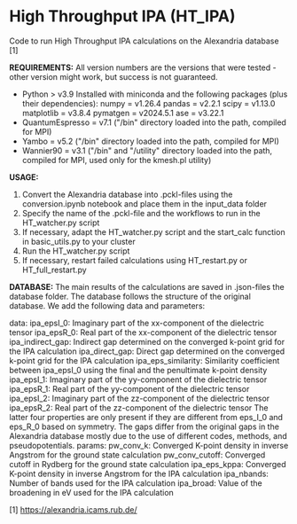 # High Throughput IPA (HT_IPA)
Code to run High Throughput IPA calculations on the Alexandria database [1]

**REQUIREMENTS:**
All version numbers are the versions that were tested - other version might work, but success is not guaranteed.

- Python > v3.9
    Installed with miniconda and the following packages (plus their dependencies):
        numpy = v1.26.4
        pandas = v2.2.1
        scipy = v1.13.0
        matplotlib = v3.8.4
        pymatgen = v2024.5.1
        ase = v3.22.1
- QuantumEspresso = v7.1 ("/bin" directory loaded into the path, compiled for MPI)
- Yambo = v5.2 ("/bin" directory loaded into the path, compiled for MPI)
- Wannier90 = v3.1 ("/bin" and "/utility" directory loaded into the path, compiled for MPI, used only for the kmesh.pl utility)


**USAGE:**

1. Convert the Alexandria database into .pckl-files using the conversion.ipynb notebook and place them in the input_data folder
2. Specify the name of the .pckl-file and the workflows to run in the HT_watcher.py script
3. If necessary, adapt the HT_watcher.py script and the start_calc function in basic_utils.py to your cluster
4. Run the HT_watcher.py script
5. If necessary, restart failed calculations using HT_restart.py or HT_full_restart.py


**DATABASE:**
The main results of the calculations are saved in .json-files the database folder.
The database follows the structure of the original database.
We add the following data and parameters:

data:
    ipa_epsI_0:         Imaginary part of the xx-component of the dielectric tensor
    ipa_epsR_0:         Real part of the xx-component of the dielectric tensor
    ipa_indirect_gap:   Indirect gap determined on the converged k-point grid for the IPA calculation
    ipa_direct_gap:     Direct gap determined on the converged k-point grid for the IPA calculation
    ipa_eps_similarity: Similarity coefficient between ipa_epsI_0 using the final and the penultimate k-point density
    ipa_epsI_1:         Imaginary part of the yy-component of the dielectric tensor
    ipa_epsR_1:         Real part of the yy-component of the dielectric tensor
    ipa_epsI_2:         Imaginary part of the zz-component of the dielectric tensor
    ipa_epsR_2:         Real part of the zz-component of the dielectric tensor
The latter four properties are only present if they are different from eps_I_0 and eps_R_0 based on symmetry.
The gaps differ from the original gaps in the Alexandria database mostly due to the use of different codes, methods, and pseudopotentials.
params:
    pw_conv_k:          Converged K-point density in inverse Angstrom for the ground state calculation
    pw_conv_cutoff:     Converged cutoff in Rydberg for the ground state calculation
    ipa_eps_kppa:       Converged K-point density in inverse Angstrom for the IPA calculation
    ipa_nbands:         Number of bands used for the IPA calculation
    ipa_broad:          Value of the broadening in eV used for the IPA calculation


[1] https://alexandria.icams.rub.de/